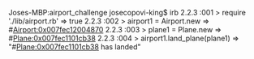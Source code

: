 Joses-MBP:airport_challenge josecopovi-king$ irb
2.2.3 :001 > require './lib/airport.rb'
 => true
2.2.3 :002 > airport1 = Airport.new
 => #<Airport:0x007fec12004870>
2.2.3 :003 > plane1 = Plane.new
 => #<Plane:0x007fec1101cb38>
2.2.3 :004 > airport1.land_plane(plane1)
 => "#<Plane:0x007fec1101cb38> has landed"
